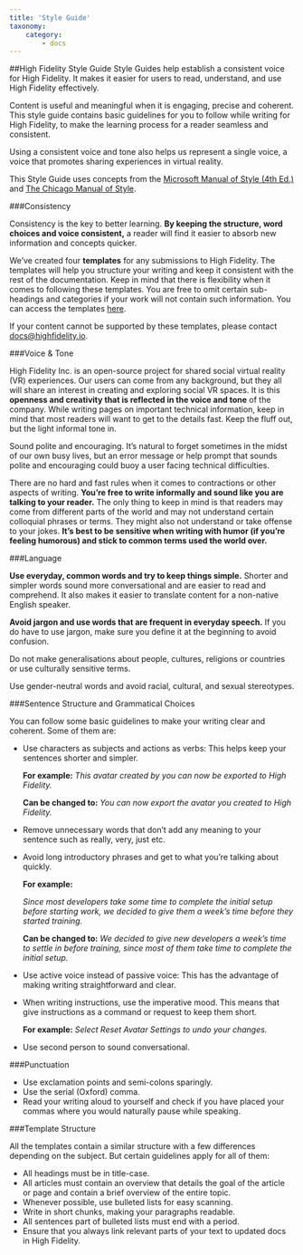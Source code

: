 ```yaml
---
title: 'Style Guide'
taxonomy:
    category:
        - docs
---
```


##High Fidelity Style Guide
Style Guides help establish a consistent voice for High Fidelity. It makes it easier for users to read, understand, and use High Fidelity effectively. 

Content is useful and meaningful when it is engaging, precise and coherent. This style guide contains basic guidelines for you to follow while writing for High Fidelity, to make the learning process for a reader seamless and consistent.

Using a consistent voice and tone also helps us represent a single voice, a voice that promotes sharing experiences in virtual reality. 

This Style Guide uses concepts from the [Microsoft Manual of Style (4th Ed.)](https://www.amazon.com/Microsoft-Manual-Style-4th-Corporation/dp/0735648719) and [The Chicago Manual of Style](http://www.chicagomanualofstyle.org/home.html). 



###Consistency

Consistency is the key to better learning. **By keeping the structure, word choices and voice consistent,** a reader will find it easier to absorb new information and concepts quicker. 

We’ve created four **templates** for any submissions to High Fidelity. The templates will help you structure your writing and keep it consistent with the rest of the documentation. Keep in mind that there is flexibility when it comes to following these templates. You are free to omit certain sub-headings and categories if your work will not contain such information. You can access the templates [here](https://drive.google.com/drive/folders/0B0dDUBYZ0T_GLUNMOFc0UDBFY0k). 

If your content cannot be supported by these templates, please contact [docs@highfidelity.io](mailto:docs@highfidelity.io). 



###Voice & Tone

High Fidelity Inc. is an open-source project for shared social virtual reality (VR) experiences. Our users can come from any background, but they all will share an interest in creating and exploring social VR spaces. It is this **openness and creativity that is reflected in the voice and tone** of the company. While writing pages on important technical information, keep in mind that most readers will want to get to the details fast. Keep the fluff out, but the light informal tone in. 

Sound polite and encouraging. It’s natural to forget sometimes in the midst of our own busy lives, but an error message or help prompt that sounds polite and encouraging could buoy a user facing technical difficulties.   

There are no hard and fast rules when it comes to contractions or other aspects of writing. **You’re free to write informally and sound like you are talking to your reader.** The only thing to keep in mind is that readers may come from different parts of the world and may not understand certain colloquial phrases or terms. They might also not understand or take offense to your jokes. **It’s best to be sensitive when writing with humor (if you’re feeling humorous)  and stick to common terms used the world over.**



###Language

**Use everyday, common words and try to keep things simple.** Shorter and simpler words sound more conversational and are easier to read and comprehend. It also makes it easier to translate content for a non-native English speaker. 

**Avoid jargon and use words that are frequent in everyday speech.** If you do have to use jargon, make sure you define it at the beginning to avoid confusion. 

Do not make generalisations about people, cultures, religions or countries or use culturally sensitive terms. 

Use gender-neutral words and avoid racial, cultural, and sexual stereotypes. 



###Sentence Structure and Grammatical Choices

You can follow some basic guidelines to make your writing clear and coherent. Some of them are:

* Use characters as subjects and actions as verbs: This helps keep your sentences shorter  and simpler. 

  **For example:**
  *This avatar created by you can now be exported to High Fidelity.*  

  **Can be changed to:**
  *You can now export the avatar you created to High Fidelity.*   

* Remove unnecessary words that don’t add any meaning to your sentence such as  really, very, just etc. 

* Avoid long introductory phrases and get to what you’re talking about quickly. 

  **For example:**

  *Since most developers take some time to complete the initial setup before starting work, we  decided to give them a week’s time before they started training.* 

  **Can be changed to:**
  *We decided to give new developers a week’s time to settle in before training, since most of them take time to complete the initial setup.*

* Use active voice instead of passive voice: This has the advantage of making writing straightforward and clear. 

* When writing instructions, use the imperative mood. This means that give instructions as a command or request to keep them short. 

  **For example:** *Select Reset Avatar Settings to undo your changes.*

* Use second person to sound conversational. 



###Punctuation

* Use exclamation points and semi-colons sparingly. 
* Use the serial (Oxford) comma. 
* Read your writing aloud to yourself and check if you have placed your commas where you would naturally pause while speaking.



###Template Structure

All the templates contain a similar structure with a few differences depending on the subject. 
But certain guidelines apply for all of them:

* All headings must be in title-case. 
* All articles must contain an overview that details the goal of the article or page and contain a brief overview of the entire topic. 
* Whenever possible, use bulleted lists for easy scanning.
* Write in short chunks, making your paragraphs readable. 
* All sentences part of bulleted lists must end with a period. 
* Ensure that you always link relevant parts of your text to updated docs in High Fidelity. 



